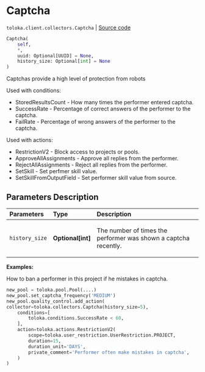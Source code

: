# Captcha
`toloka.client.collectors.Captcha` | [Source code](https://github.com/Toloka/toloka-kit/blob/v0.1.24/src/client/collectors.py#L237)

```python
Captcha(
    self,
    *,
    uuid: Optional[UUID] = None,
    history_size: Optional[int] = None
)
```

Captchas provide a high level of protection from robots


Used with conditions:
* StoredResultsCount - How many times the performer entered captcha.
* SuccessRate - Percentage of correct answers of the performer to the captcha.
* FailRate - Percentage of wrong answers of the performer to the captcha.

Used with actions:
* RestrictionV2 - Block access to projects or pools.
* ApproveAllAssignments - Approve all replies from the performer.
* RejectAllAssignments - Reject all replies from the performer.
* SetSkill - Set perfmer skill value.
* SetSkillFromOutputField - Set performer skill value from source.

## Parameters Description

| Parameters | Type | Description |
| :----------| :----| :-----------|
`history_size`|**Optional\[int\]**|<p>The number of times the performer was shown a captcha recently.</p>

**Examples:**

How to ban a performer in this project if he mistakes in captcha.

```python
new_pool = toloka.pool.Pool(....)
new_pool.set_captcha_frequency('MEDIUM')
new_pool.quality_control.add_action(
collector=toloka.collectors.Captcha(history_size=5),
    conditions=[
        toloka.conditions.SuccessRate < 60,
    ],
    action=toloka.actions.RestrictionV2(
        scope=toloka.user_restriction.UserRestriction.PROJECT,
        duration=15,
        duration_unit='DAYS',
        private_comment='Performer often make mistakes in captcha',
    )
)
```
